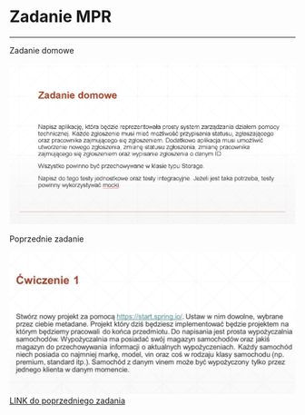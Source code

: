 <h1>Zadanie MPR</h1>
<hr>
<p>Zadanie domowe</p>
<img src="img/img.png">
<br>
<p>Poprzednie zadanie</p>
<img src="img/img_1.png">
<a href="https://drive.google.com/drive/folders/1IUpXGKYHY_90FeN0P4AJ5dwYXi4l7ivc?usp=sharing">LINK do poprzedniego zadania</a>